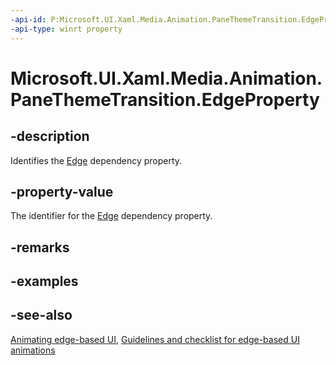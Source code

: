 ```yaml
---
-api-id: P:Microsoft.UI.Xaml.Media.Animation.PaneThemeTransition.EdgeProperty
-api-type: winrt property
---
```


<!-- Property syntax
public Windows.UI.Xaml.DependencyProperty EdgeProperty { get; }
-->

# Microsoft.UI.Xaml.Media.Animation.PaneThemeTransition.EdgeProperty

## -description
Identifies the [Edge](panethemetransition_edge.md) dependency property.

## -property-value
The identifier for the [Edge](panethemetransition_edge.md) dependency property.

## -remarks

## -examples

## -see-also
[Animating edge-based UI](/previous-versions/windows/apps/jj649428(v=win.10)), [Guidelines and checklist for edge-based UI animations](/windows/uwp/style/motion-edgebased)
